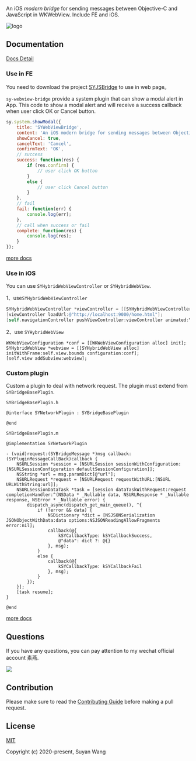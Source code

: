 
An iOS *modern bridge* for sending messages between Objective-C and JavaScript in WKWebView. Include FE and iOS.

![logo](https://s1.ax1x.com/2020/10/10/06u4dP.md.png)

## Documentation

[Docs Detail](https://lefex.github.io/SYWebViewBridge/)


### Use in FE

You need to download the project [SYJSBridge](https://github.com/lefex/SYJSBridge) to use in web page。

`sy-webview-bridge` provide a system plugin that can show a modal alert in App. This code to show a modal alert and will receive a success callback when user click OK or Cancel button.

```js
sy.system.showModal({
    title: 'SYWebViewBridge',
    content: 'An iOS modern bridge for sending messages between Objective-C and JavaScript in WKWebView.',
    showCancel: true,
    cancelText: 'Cancel',
    confirmText: 'OK',
    // success
    success: function(res) {
        if (res.confirm) {
            // user click OK button
        }
        else {
            // user click Cancel button
        }
    },
    // fail
    fail: function(err) {
        console.log(err);
    },
    // call when success or fail
    complete: function(res) {
        console.log(res);
    }
});
```

[more docs](https://lefex.github.io/SYWebViewBridge/)

### Use in iOS
You can use `SYHybridWebViewController` or `SYHybridWebView`.

1、use`SYHybridWebViewController` 

```objective-c
SYHybridWebViewController *viewController = [[SYHybridWebViewController alloc] init];
[viewController loadUrl:@"http://localhost:9000/home.html"];
[self.navigationController pushViewController:viewController animated:YES];
```

2、use `SYHybridWebView`

```objc
WKWebViewConfiguration *conf = [[WKWebViewConfiguration alloc] init];
SYHybridWebView *webview = [[SYHybridWebView alloc] initWithFrame:self.view.bounds configuration:conf];
[self.view addSubview:webview];
```

### Custom plugin

Custom a plugin to deal with network request. The plugin must extend from `SYBridgeBasePlugin`.

`SYBridgeBasePlugin.h`

```objc
@interface SYNetworkPlugin : SYBridgeBasePlugin

@end
```

`SYBridgeBasePlugin.m`

```objc
@implementation SYNetworkPlugin

- (void)request:(SYBridgeMessage *)msg callback:(SYPluginMessageCallBack)callback {
    NSURLSession *session = [NSURLSession sessionWithConfiguration:[NSURLSessionConfiguration defaultSessionConfiguration]];
    NSString *url = msg.paramDict[@"url"];
    NSURLRequest *request = [NSURLRequest requestWithURL:[NSURL URLWithString:url]];
    NSURLSessionDataTask *task = [session dataTaskWithRequest:request completionHandler:^(NSData * _Nullable data, NSURLResponse * _Nullable response, NSError * _Nullable error) {
        dispatch_async(dispatch_get_main_queue(), ^{
            if (!error && data) {
                NSDictionary *dict = [NSJSONSerialization JSONObjectWithData:data options:NSJSONReadingAllowFragments error:nil];
                callback(@{
                    kSYCallbackType: kSYCallbackSuccess,
                    @"data": dict ?: @{}
                }, msg);
            }
            else {
                callback(@{
                    kSYCallbackType: kSYCallbackFail
                }, msg);
            }
        });
    }];
    [task resume];
}

@end
```

[more docs](https://lefex.github.io/SYWebViewBridge/)

## Questions

If you have any questions, you can pay attention to my wechat official account 素燕. 

![](https://s1.ax1x.com/2020/10/10/06VvOx.png)

## Contribution

Please make sure to read the [Contributing Guide](https://github.com/lefex/SYWebViewBridge/blob/master/.github/contributing.md) before making a pull request.

## License

[MIT](http://opensource.org/licenses/MIT)

Copyright (c) 2020-present, Suyan Wang
